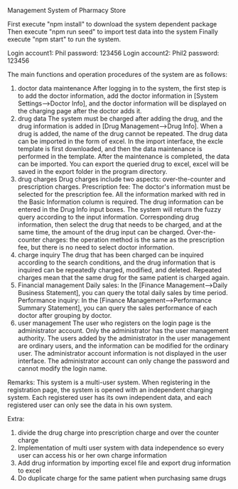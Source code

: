 Management System of Pharmacy Store

First execute "npm install" to download the system dependent package
Then execute "npm run seed" to import test data into the system
Finally execute "npm start" to run the system.

Login account1: Phil  password: 123456
Login account2: Phil2  password: 123456

The main functions and operation procedures of the system are as follows:
1. doctor data maintenance
After logging in to the system, the first step is to add the doctor information, add the doctor information in [System Settings-->Doctor Info], and the doctor information will be displayed on the charging page after the doctor adds it.
2. drug data
The system must be charged after adding the drug, and the drug information is added in [Drug Management-->Drug Info].
When a drug is added, the name of the drug cannot be repeated.
The drug data can be imported in the form of excel. In the import interface, the excle template is first downloaded, and then the data maintenance is performed in the template. After the maintenance is completed, the data can be imported.
You can export the queried drug to excel, excel will be saved in the export folder in the program directory.
3. drug charges
Drug charges include two aspects: over-the-counter and prescription charges.
Prescription fee: The doctor's information must be selected for the prescription fee. All the information marked with red in the Basic Information column is required. The drug information can be entered in the Drug Info input boxes. The system will return the fuzzy query according to the input information. Corresponding drug information, then select the drug that needs to be charged, and at the same time, the amount of the drug input can be charged.
Over-the-counter charges: the operation method is the same as the prescription fee, but there is no need to select doctor information.
4. charge inquiry
The drug that has been charged can be inquired according to the search conditions, and the drug information that is inquired can be repeatedly charged, modified, and deleted. Repeated charges mean that the same drug for the same patient is charged again.
5. Financial management
Daily sales:
In the [Finance Management-->Daily Business Statement], you can query the total daily sales by time period.
Performance inquiry:
In the [Finance Management-->Performance Summary Statement], you can query the sales performance of each doctor after grouping by doctor.
6. user management
The user who registers on the login page is the administrator account. Only the administrator has the user management authority. The users added by the administrator in the user management are ordinary users, and the information can be modified for the ordinary user. The administrator account information is not displayed in the user interface. The administrator account can only change the password and cannot modify the login name.

Remarks:
This system is a multi-user system. When registering in the registration page, the system is opened with an independent charging system. Each registered user has its own independent data, and each registered user can only see the data in his own system.

Extra:
1. divide the drug charge into prescription charge and over the counter charge 
2. Implementation of multi user system with data independence so every user can access his or her own charge information
3. Add drug information by importing excel file and export drug information to excel
4. Do duplicate charge for the same patient when purchasing same drugs